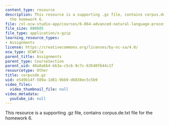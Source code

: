 ```yaml
---
content_type: resource
description: This resource is a supporting .gz file, contains corpus.de.txt file for
  the homework 6.
file: /ol-ocw-studio-app/courses/6-864-advanced-natural-language-processing-fall-2005/e549b14f589a1d819bb9d6838ec5c5b9_corpusde.gz
file_size: 880685
file_type: application/x-gzip
learning_resource_types:
- Assignments
license: https://creativecommons.org/licenses/by-nc-sa/4.0/
ocw_type: OCWFile
parent_title: Assignments
parent_type: CourseSection
parent_uid: 48a8a6b4-bb3a-c5c6-9c7c-63540f644c1f
resourcetype: Other
title: corpusde.gz
uid: e549b14f-589a-1d81-9bb9-d6838ec5c5b9
video_files:
  video_thumbnail_file: null
video_metadata:
  youtube_id: null
---
```

This resource is a supporting .gz file, contains corpus.de.txt file for the homework 6.